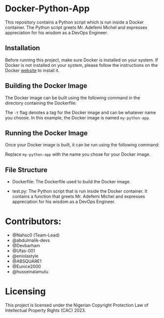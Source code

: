 # Docker-Python-App

This repository contains a Python script which is run inside a Docker container. The Python script greets Mr. Adefemi Michel and expresses appreciation for his wisdom as a DevOps Engineer.

## Installation

Before running this project, make sure Docker is installed on your system. If Docker is not installed on your system, please follow the instructions on the Docker [website](https://docs.docker.com/get-docker/) to install it.

## Building the Docker Image

The Docker image can be built using the following command in the directory containing the Dockerfile:


The `-t` flag denotes a tag for the Docker image and can be whatever name you choose. In this example, the Docker image is named `my-python-app`.

## Running the Docker Image

Once your Docker image is built, it can be run using the following command:


Replace `my-python-app` with the name you chose for your Docker image.

## File Structure

- Dockerfile: The Dockerfile used to build the Docker image.

- test.py: The Python script that is run inside the Docker container. It contains a function that greets Mr. Adefemi Michel and expresses appreciation for his wisdom as a DevOps Engineer.

# Contributors:
- @Nahsc0 (Team-Lead)
- @abdulmalik-devs
- @Devbarham
- @Ufas-001
- @eniolastyle
- @ABSQUARE1
- @Eunice2000
- @husseinalamutu




# Licensing

This project is licensed under the Nigerian Copyright Protection Law of Intellectual Property Rights (CAC) 2023.
